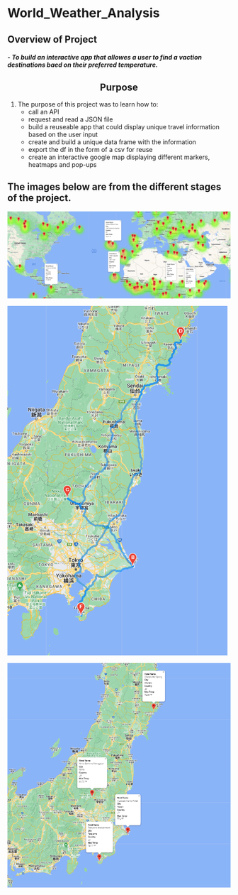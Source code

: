 # World_Weather_Analysis

## Overview of Project
#### - *To build an interactive app that allowes a user to find a vaction destinations baed on their preferred temperature.* 





## <center>Purpose

1.  The purpose of this project was to learn how to:
    - call an API
    - request and read a JSON file   
    - build a reuseable app that could display unique travel information based on the user input
    - create and build a unique data frame with the information
    - export the df in the form of a csv for reuse
    - create an interactive google map displaying different markers, heatmaps and pop-ups


## The images below are from the different stages of the project. 

![Vacation_Search/](https://github.com/Atomickilroy/World_Weather_Analysis/blob/main/Vacation_Search/WeatherPy_vacation_map.png)

![WeatherPy_travel_map ](https://github.com/Atomickilroy/World_Weather_Analysis/blob/main/Vacation_Itinerary/WeatherPy_travel_map%20(2).png)

![WeatherPy_travel_map](https://github.com/Atomickilroy/World_Weather_Analysis/blob/main/Vacation_Itinerary/WeatherPy_travel_map_markers.png.png)
